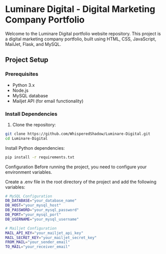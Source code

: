 ﻿# Luminare Digital - Digital Marketing Company Portfolio

Welcome to the Luminare Digital portfolio website repository. This project is a digital marketing company portfolio, built using HTML, CSS, JavaScript, MailJet, Flask, and MySQL.

## Project Setup

### Prerequisites

- Python 3.x
- Node.js
- MySQL database
- Mailjet API (for email functionality)

### Install Dependencies

1. Clone the repository:

```bash
git clone https://github.com/WhisperedShadow/Luminare-Digital.git
cd Luminare-Digital
```

Install Python dependencies:
```bash
pip install -r requirements.txt
```

Configuration
Before running the project, you need to configure your environment variables.

Create a .env file in the root directory of the project and add the following variables:
```bash
# MySQL Configuration
DB_DATABASE="your_database_name"
DB_HOST="your_mysql_host"
DB_PASSWORD="your_mysql_password"
DB_PORT="your_mysql_port"
DB_USERNAME="your_mysql_username"

# Mailjet Configuration
MAIL_API_KEY="your_mailjet_api_key"
MAIL_SECRET_KEY="your_mailjet_secret_key"
FROM_MAIL="your_sender_email"
TO_MAIL="your_receiver_email"
```

